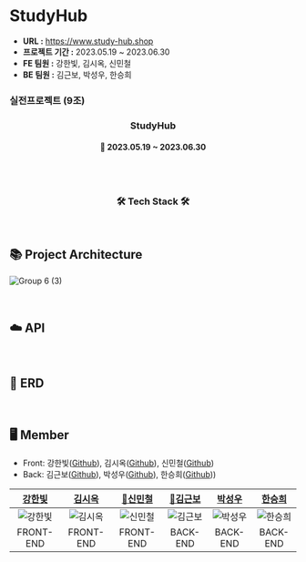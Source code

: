 # StudyHub
- **URL :** https://www.study-hub.shop
- **프로젝트 기간 :** 2023.05.19 ~ 2023.06.30
- **FE 팀원 :** 강한빛, 김시옥, 신민철
- **BE 팀원 :** 김근보, 박성우, 한승희

### 실전프로젝트 (9조)

<h3 align="center"><b>StudyHub</b></h3>

<h4 align="center">📆 2023.05.19 ~ 2023.06.30</h4>
<br>

<br>
<h3 align="center"><b>🛠 Tech Stack 🛠</b></h3>

<br>

## 📚 Project Architecture
![Group 6 (3)](https://github.com/Study-Hub-09/StudyHub_FE/assets/125139072/1c37c461-a450-4c4c-8768-1477d480188f)


<br>

## ☁️ API

<br>

## 🧱 ERD


<br>

## 🖥️ Member
- Front: 강한빛([Github](https://github.com/hanbitk)), 김시옥([Github](https://github.com/gigupc11)), 신민철([Github](https://github.com/MinCheolS))
- Back: 김근보([Github](https://github.com/CaptainGombo)), 박성우([Github](https://github.com/seongwop)), 한승희([Github](https://github.com/seunghee58)))

|             [강한빛](https://github.com/hanbitk)             |              [김시옥](https://github.com/gigupc11)              |             [🚩신민철](https://github.com/MinCheolS)             |              [🚩김근보](https://github.com/CaptainGombo)              |               [박성우](https://github.com/seongwop)               |             [한승희](https://github.com/seunghee58)             |
|:-------------------------------------------------------------:|:-------------------------------------------------------------:|:-------------------------------------------------------------:|:------------------------------------------------------------:|:-------------------------------------------------------------:|:-------------------------------------------------------------:|
| ![강한빛](https://avatars.githubusercontent.com/u/89821162?v=4) | ![김시옥](https://avatars.githubusercontent.com/u/57202643?v=4) | ![신민철](https://avatars.githubusercontent.com/u/97032929?v=4) | ![김근보](https://avatars.githubusercontent.com/u/125139072?v=4) | ![박성우](https://avatars.githubusercontent.com/u/93995037?v=4) | ![한승희](https://avatars.githubusercontent.com/u/129656095?v=4) |
|                           FRONT-END                           |                           FRONT-END                           |                           FRONT-END                            |                           BACK-END                           |                           BACK-END                            |                           BACK-END                            |
<br>
